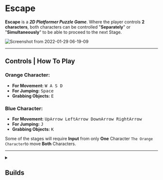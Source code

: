 # Escape
**Escape** is a _**2D Platformer Puzzle Game**_. Where the player controls **2 characters**, both characters can be controlled "**Separately**" or "**Simultaneously**" to be able to proceed to the next Stage.

![Screenshot from 2022-01-29 06-19-09](https://user-images.githubusercontent.com/47914146/157276835-91937222-8025-4e27-bc87-52688bdfff2f.png)

----------------------------------------------------------------------------------------------------------------------------------------------------

## **Controls | How To Play**

### **Orange Character**:
- **For Movement:**
	<kbd> W </kbd>
  <kbd> A </kbd> <kbd> S </kbd> <kbd> D </kbd> 
- **For Jumping:**
  <kbd>Space</kbd>
- **Grabbing Objects:**
  <kbd> E </kbd>
  
### **Blue Character**:
- **For Movement:**
	<kbd> UpArrow </kbd>
  <kbd> LeftArrow </kbd> <kbd> DownArrow </kbd> <kbd> RightArrow </kbd> 
- **For Jumping:**
  <kbd> J </kbd>
- **Grabbing Objects:**
  <kbd> K </kbd>

Some of the stages will require **Input** from only **One** Character ``` The Orange Character ```to move **Both** Characters.

----------------------------------------------------------------------------------------------------------------------------------------------------

<details><summary><b><h2>Builds</h2></b></summary>
<a href="https://drive.google.com/file/d/1jtAMrZ-bxstjen8C7EPJNjaQg9igBV6v/view?usp=sharing"><b>Linux</b></a>
</details>

